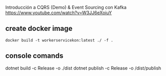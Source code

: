 ﻿
Introducción a CQRS (Demo) & Event Sourcing con Kafka
https://www.youtube.com/watch?v=W3JJ6eXoiuY



## create docker image

    docker build -t workerservicekon:latest ./ -f .


## console comands

dotnet build -c Release -o ./dist
dotnet publish -c Release -o /dist/publish
